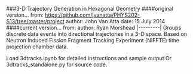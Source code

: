 ###3-D Trajectory Generation in Hexagonal Geometry
####original version...
from: https://github.com/jvanatta/PHYS202-S13/tree/master/project
author: John Van Atta
date: 15 July 2014
####current version...
from: 
author: Ryan Morshead
|---------|
Groups discrete data events into directional trajectories in a 3-D space.
Based on  Neutron Induced Fission Fragment Tracking Experiment (NIFFTE)
time projection chamber data.

Load 3dtracks.ipynb for detailed instructions and sample output
Or 3dtracks_standalone.py for source code.
